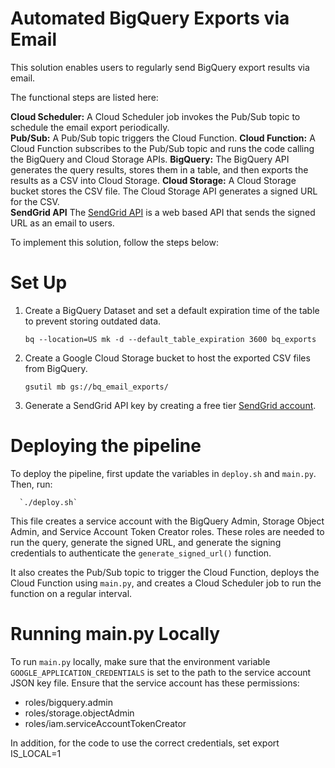 # Automated BigQuery Exports via Email

This solution enables users to regularly send BigQuery export results via email. 

The functional steps are listed here:

**Cloud Scheduler:** A Cloud Scheduler job invokes the Pub/Sub topic to schedule the email export periodically.  
**Pub/Sub:** A Pub/Sub topic triggers the Cloud Function. 
**Cloud Function:** A Cloud Function subscribes to the Pub/Sub topic and runs the code calling the BigQuery and Cloud Storage APIs.
**BigQuery:** The BigQuery API generates the query results, stores them in a table, and then exports the results as a CSV into Cloud Storage. 
**Cloud Storage:** A Cloud Storage bucket stores the CSV file. The Cloud Storage API generates a signed URL for the CSV.  
**SendGrid API** The [SendGrid API](https://sendgrid.com/) is a web based API that sends the signed URL as an email to users.

To implement this solution, follow the steps below:

# Set Up
1. Create a BigQuery Dataset and set a default expiration time of the table to prevent storing outdated data.

      `bq --location=US mk -d --default_table_expiration 3600 bq_exports`
      
2. Create a Google Cloud Storage bucket to host the exported CSV files from BigQuery.
      
      `gsutil mb gs://bq_email_exports/`
    
3. Generate a SendGrid API key by creating a free tier [SendGrid account](https://signup.sendgrid.com/).

# Deploying the pipeline

To deploy the pipeline, first update the variables in `deploy.sh` and `main.py`. Then, run:

      `./deploy.sh`

This file creates a service account with the BigQuery Admin, Storage Object Admin, and Service Account Token Creator roles. These roles are needed to run the query, generate the signed URL, and generate the signing credentials to authenticate the `generate_signed_url()` function.

It also creates the Pub/Sub topic to trigger the Cloud Function, deploys the Cloud Function using `main.py`, and creates a Cloud Scheduler job to run the function on a regular interval. 

# Running main.py Locally

To run `main.py` locally, make sure that the environment variable `GOOGLE_APPLICATION_CREDENTIALS` is set to the path to the service account JSON key file. Ensure that the service account has these permissions:
+ roles/bigquery.admin
+ roles/storage.objectAdmin
+ roles/iam.serviceAccountTokenCreator

In addition, for the code to use the correct credentials, set 
      export IS_LOCAL=1
